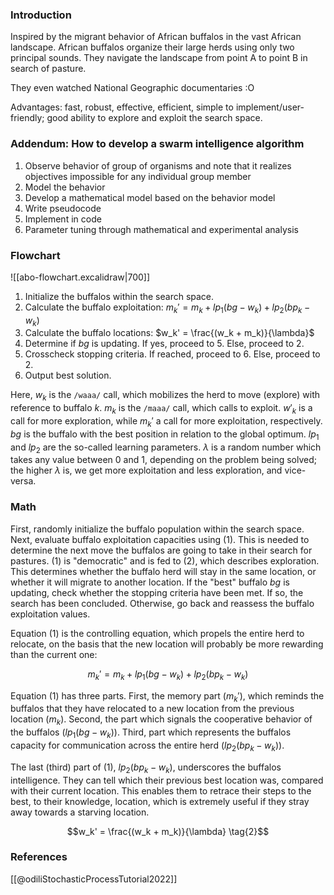 ### Introduction

Inspired by the migrant behavior of African buffalos in the vast African landscape.
African buffalos organize their large herds using only two principal sounds.
They navigate the landscape from point A to point B in search of pasture.

They even watched National Geographic documentaries :O

Advantages: fast, robust, effective, efficient, simple to implement/user-friendly; good ability to explore and exploit the search space.

### Addendum: How to develop a swarm intelligence algorithm

1. Observe behavior of group of organisms and note that it realizes objectives impossible for any individual group member
2. Model the behavior
3. Develop a mathematical model based on the behavior model
4. Write pseudocode
5. Implement in code
6. Parameter tuning through mathematical and experimental analysis

### Flowchart

![[abo-flowchart.excalidraw|700]]

1. Initialize the buffalos within the search space.
2. Calculate the buffalo exploitation:
    $m_k' = m_k + lp_1(bg - w_k) + lp_2(bp_k - w_k)$
3. Calculate the buffalo locations:
    $w_k' = \frac{(w_k + m_k)}{\lambda}$
4. Determine if $bg$ is updating. If yes, proceed to $5$. Else, proceed to $2$.
5. Crosscheck stopping criteria. If reached, proceed to $6$. Else, proceed to $2$.
6. Output best solution.

Here, $w_k$ is the `/waaa/` call, which mobilizes the herd to move (explore) with reference to buffalo $k$. $m_k$ is the `/maaa/` call, which calls to exploit. $w'_k$ is a call for more exploration, while $m_k'$ a call for more exploitation, respectively. $bg$ is the buffalo with the best position in relation to the global optimum. $lp_1$ and $lp_2$ are the so-called learning parameters. $\lambda$ is a random number which takes any value between $0$ and $1$, depending on the problem being solved; the higher $\lambda$ is, we get more exploitation and less exploration, and vice-versa.

### Math

First, randomly initialize the buffalo population within the search space. Next, evaluate buffalo exploitation capacities using $(1)$. This is needed to determine the next move the buffalos are going to take in their search for pastures. $(1)$ is "democratic" and is fed to $(2)$, which describes exploration. This determines whether the buffalo herd will stay in the same location, or whether it will migrate to another location. If the "best" buffalo $bg$ is updating, check whether the stopping criteria have been met. If so, the search has been concluded. Otherwise, go back and reassess the buffalo exploitation values.

Equation $(1)$ is the controlling equation, which propels the entire herd to relocate, on the basis that the new location will probably be more rewarding than the current one:

$$m_k' = m_k + lp_1(bg - w_k) + lp_2(bp_k - w_k) \tag{1}$$

Equation $(1)$ has three parts. First, the memory part ($m_k'$), which reminds the buffalos that they have relocated to a new location from the previous location ($m_k$). Second, the part which signals the cooperative behavior of the buffalos ($lp_1 (bg - w_k)$). Third, part which represents the buffalos capacity for communication across the entire herd ($lp_2(bp_k - w_k)$).

The last (third) part of $(1)$, $lp_2(bp_k - w_k)$, underscores the buffalos intelligence. They can tell which their previous best location was, compared with their current location. This enables them to retrace their steps to the best, to their knowledge, location, which is extremely useful if they stray away towards a starving location.

$$w_k' = \frac{(w_k + m_k)}{\lambda} \tag{2}$$

### References

[[@odiliStochasticProcessTutorial2022]]